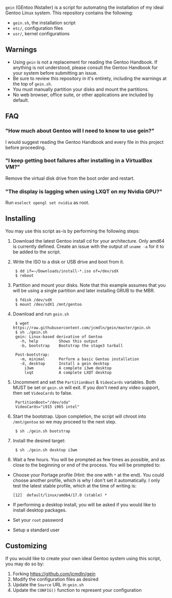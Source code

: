 `gein` (GEntoo INstaller) is a script for automating the installation of
my ideal Gentoo Linux system. This repository contains the following:

* `gein.sh`, the installation script
* `etc/`, configuration files
* `usr/`, kernel configurations


## Warnings

* Using `gein` is not a replacement for reading the Gentoo Handbook. If
  anything is not understood, please consult the Gentoo Handbook for
  your system before submitting an issue.
* Be sure to review this repository in it's entirety, including the
  warnings at the top of `gein.sh`.
* You must manually partition your disks and mount the partitions.
* No web browser, office suite, or other applications are included by
  default.


## FAQ

### "How much about Gentoo will I need to know to use gein?"
I would suggest reading the Gentoo Handbook and every file in this
project before proceeding.

### "I keep getting boot failures after installing in a VirtualBox VM?"
Remove the virtual disk drive from the boot order and restart.

### "The display is lagging when using LXQT on my Nvidia GPU?"
Run `eselect opengl set nvidia` as root.


## Installing

You may use this script as-is by performing the following steps:

1. Download the latest Gentoo install cd for your architecture. Only
amd64 is currently defined. Create an issue with the output of
`uname -a` for it to be added to the script.

2. Write the ISO to a disk or USB drive and boot from it.

        $ dd if=~/Downloads/install-*.iso of=/dev/sdX
        $ reboot

3. Partition and mount your disks. Note that this example assumes that
you will be using a single partition and later installing GRUB to the
MBR.

        $ fdisk /dev/sdX
        $ mount /dev/sdX1 /mnt/gentoo

4. Download and run `gein.sh`

        $ wget https://raw.githubusercontent.com/jcmdln/gein/master/gein.sh
        $ sh ./gein.sh
        gein: Linux-based derivative of Gentoo
          -h, help         Shows this output
          -b, bootstrap    Bootstrap the stage3 tarball

        Post-bootstrap:
          -m, minimal      Perform a basic Gentoo installation
          -d, desktop      Install a gein desktop
            i3wm           A complete i3wm desktop
            lxqt           A complete LXQT desktop

5. Uncomment and set the `PartitionBoot` & `VideoCards` variables. Both
MUST be set or `gein.sh` will exit. If you don't need any video support,
then set `VideoCards` to false.

        PartitionBoot="/dev/sda"
        VideoCards="i915 i965 intel"

6. Start the bootstrap. Upon completion, the script will chroot into
`/mnt/gentoo` so we may proceed to the next step.

        $ sh ./gein.sh bootstrap

7. Install the desired target:

        $ sh ./gein.sh desktop i3wm

8. Wait a few hours. You will be prompted as few times as possible, and
as close to the beginning or end of the process. You will be prompted to:
  * Choose your Portage profile (Hint: the one with `*` at the end). You 
    could choose another profile, which is why I don't set it automatically. 
    I only test the latest stable profile, which at the time of writing is:

        [12]  default/linux/amd64/17.0 (stable) *

  * If performing a desktop install, you will be asked if you would like
    to install desktop packages.
  * Set your `root` password
  * Setup a standard user


## Customizing

If you would like to create your own ideal Gentoo system using this
script, you may do so by:

1. Forking https://github.com/jcmdln/gein
2. Modify the configuration files as desired
3. Update the `Source` URL in `gein.sh`
4. Update the `CONFIG()` function to represent your configuration
